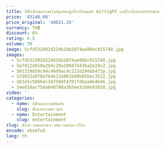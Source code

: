 ```yaml
---
title: กีฬาเป่าลมกลางแจ้งสนุกพองลูกโบว์ลิ่งมนุษย์ Airtight เกมโบว์ลิ่งพองสําหรับขาย
price: '45140.00'
price_original: '48021.29'
currency: THB
discount: 6%
rating: 4.5
volume: 78
image: Scfd532d92d224b1bb2874ae8bbc01574O.jpg
images:
  - Scfd532d92d224b1bb2874ae8bbc01574O.jpg
  - Saf012d819a294c20a109874436a2e29cZ.jpg
  - S01339d59c94c46d9ac4c213d19ebb473p.jpg
  - S33032a970afb4e12a061b89b85bec351I.jpg
  - S63e5c58664c347589f4701fdbaa8e464G.jpg
  - S4e810acf5dab48788a3b5ee3cb0e9165O.jpg
video: ''
categories:
  - name: กีฬาและความบันเทิง
    slug: ฬาและความบ-นเท
  - name: Entertainment
    slug: entertainment
slug: ฬาเป-าลมกลางแจ-งสน-กพองล-กโบว
encode: okxm7vG
lang: th
---
```

  